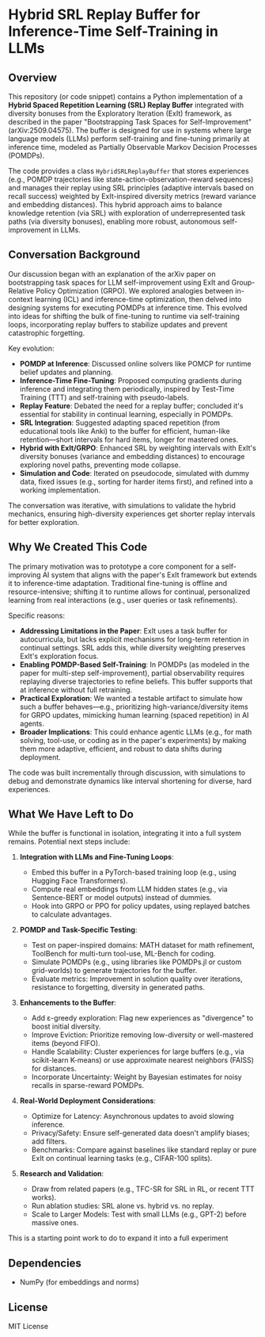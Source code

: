# Hybrid SRL Replay Buffer for Inference-Time Self-Training in LLMs

## Overview
This repository (or code snippet) contains a Python implementation of a **Hybrid Spaced Repetition Learning (SRL) Replay Buffer** integrated with diversity bonuses from the Exploratory Iteration (ExIt) framework, as described in the paper "Bootstrapping Task Spaces for Self-Improvement" (arXiv:2509.04575). The buffer is designed for use in systems where large language models (LLMs) perform self-training and fine-tuning primarily at inference time, modeled as Partially Observable Markov Decision Processes (POMDPs).

The code provides a class `HybridSRLReplayBuffer` that stores experiences (e.g., POMDP trajectories like state-action-observation-reward sequences) and manages their replay using SRL principles (adaptive intervals based on recall success) weighted by ExIt-inspired diversity metrics (reward variance and embedding distances). This hybrid approach aims to balance knowledge retention (via SRL) with exploration of underrepresented task paths (via diversity bonuses), enabling more robust, autonomous self-improvement in LLMs.

## Conversation Background
Our discussion began with an explanation of the arXiv paper on bootstrapping task spaces for LLM self-improvement using ExIt and Group-Relative Policy Optimization (GRPO). We explored analogies between in-context learning (ICL) and inference-time optimization, then delved into designing systems for executing POMDPs at inference time. This evolved into ideas for shifting the bulk of fine-tuning to runtime via self-training loops, incorporating replay buffers to stabilize updates and prevent catastrophic forgetting.

Key evolution:
- **POMDP at Inference**: Discussed online solvers like POMCP for runtime belief updates and planning.
- **Inference-Time Fine-Tuning**: Proposed computing gradients during inference and integrating them periodically, inspired by Test-Time Training (TTT) and self-training with pseudo-labels.
- **Replay Feature**: Debated the need for a replay buffer; concluded it's essential for stability in continual learning, especially in POMDPs.
- **SRL Integration**: Suggested adapting spaced repetition (from educational tools like Anki) to the buffer for efficient, human-like retention—short intervals for hard items, longer for mastered ones.
- **Hybrid with ExIt/GRPO**: Enhanced SRL by weighting intervals with ExIt's diversity bonuses (variance and embedding distances) to encourage exploring novel paths, preventing mode collapse.
- **Simulation and Code**: Iterated on pseudocode, simulated with dummy data, fixed issues (e.g., sorting for harder items first), and refined into a working implementation.

The conversation was iterative, with simulations to validate the hybrid mechanics, ensuring high-diversity experiences get shorter replay intervals for better exploration.

## Why We Created This Code
The primary motivation was to prototype a core component for a self-improving AI system that aligns with the paper's ExIt framework but extends it to inference-time adaptation. Traditional fine-tuning is offline and resource-intensive; shifting it to runtime allows for continual, personalized learning from real interactions (e.g., user queries or task refinements).

Specific reasons:
- **Addressing Limitations in the Paper**: ExIt uses a task buffer for autocurricula, but lacks explicit mechanisms for long-term retention in continual settings. SRL adds this, while diversity weighting preserves ExIt's exploration focus.
- **Enabling POMDP-Based Self-Training**: In POMDPs (as modeled in the paper for multi-step self-improvement), partial observability requires replaying diverse trajectories to refine beliefs. This buffer supports that at inference without full retraining.
- **Practical Exploration**: We wanted a testable artifact to simulate how such a buffer behaves—e.g., prioritizing high-variance/diversity items for GRPO updates, mimicking human learning (spaced repetition) in AI agents.
- **Broader Implications**: This could enhance agentic LLMs (e.g., for math solving, tool-use, or coding as in the paper's experiments) by making them more adaptive, efficient, and robust to data shifts during deployment.

The code was built incrementally through discussion, with simulations to debug and demonstrate dynamics like interval shortening for diverse, hard experiences.

## What We Have Left to Do
While the buffer is functional in isolation, integrating it into a full system remains. Potential next steps include:

1. **Integration with LLMs and Fine-Tuning Loops**:
   - Embed this buffer in a PyTorch-based training loop (e.g., using Hugging Face Transformers).
   - Compute real embeddings from LLM hidden states (e.g., via Sentence-BERT or model outputs) instead of dummies.
   - Hook into GRPO or PPO for policy updates, using replayed batches to calculate advantages.

2. **POMDP and Task-Specific Testing**:
   - Test on paper-inspired domains: MATH dataset for math refinement, ToolBench for multi-turn tool-use, ML-Bench for coding.
   - Simulate POMDPs (e.g., using libraries like POMDPs.jl or custom grid-worlds) to generate trajectories for the buffer.
   - Evaluate metrics: Improvement in solution quality over iterations, resistance to forgetting, diversity in generated paths.

3. **Enhancements to the Buffer**:
   - Add ε-greedy exploration: Flag new experiences as "divergence" to boost initial diversity.
   - Improve Eviction: Prioritize removing low-diversity or well-mastered items (beyond FIFO).
   - Handle Scalability: Cluster experiences for large buffers (e.g., via scikit-learn K-means) or use approximate nearest neighbors (FAISS) for distances.
   - Incorporate Uncertainty: Weight by Bayesian estimates for noisy recalls in sparse-reward POMDPs.

4. **Real-World Deployment Considerations**:
   - Optimize for Latency: Asynchronous updates to avoid slowing inference.
   - Privacy/Safety: Ensure self-generated data doesn't amplify biases; add filters.
   - Benchmarks: Compare against baselines like standard replay or pure ExIt on continual learning tasks (e.g., CIFAR-100 splits).

5. **Research and Validation**:
   - Draw from related papers (e.g., TFC-SR for SRL in RL, or recent TTT works).
   - Run ablation studies: SRL alone vs. hybrid vs. no replay.
   - Scale to Larger Models: Test with small LLMs (e.g., GPT-2) before massive ones.

This is a starting point work to do to expand it into a full experiment


## Dependencies
- NumPy (for embeddings and norms)

## License
MIT License 
